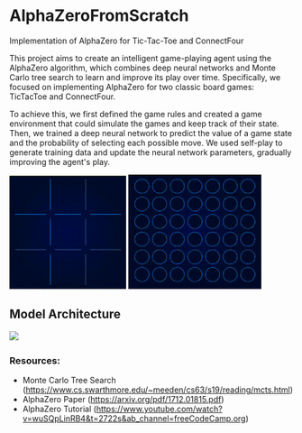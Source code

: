 # AlphaZeroFromScratch

Implementation of AlphaZero for Tic-Tac-Toe and ConnectFour

This project aims to create an intelligent game-playing agent using the AlphaZero algorithm, which combines deep neural networks and Monte Carlo tree search to learn and improve its play over time. Specifically, we focused on implementing AlphaZero for two classic board games: TicTacToe and ConnectFour.

To achieve this, we first defined the game rules and created a game environment that could simulate the games and keep track of their state. Then, we trained a deep neural network to predict the value of a game state and the probability of selecting each possible move. We used self-play to generate training data and update the neural network parameters, gradually improving the agent's play.

![tictactoe](https://raw.githubusercontent.com/foersterrobert/AlphaZero/master/assets/tictactoe.gif)
![connectfour](https://raw.githubusercontent.com/foersterrobert/AlphaZero/master/assets/connectfour.gif)



## Model Architecture

<img src="[https://your-image-url.type](https://github.com/tomasbourdain/AlphaZeroFromScratch/blob/main/assets/Model_Architecture.jpg)">


### Resources:
- Monte Carlo Tree Search (https://www.cs.swarthmore.edu/~meeden/cs63/s19/reading/mcts.html)
- AlphaZero Paper (https://arxiv.org/pdf/1712.01815.pdf)
- AlphaZero Tutorial (https://www.youtube.com/watch?v=wuSQpLinRB4&t=2722s&ab_channel=freeCodeCamp.org)
